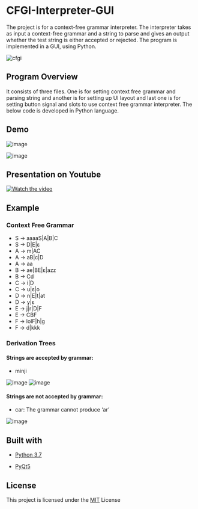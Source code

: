 # CFGI-Interpreter-GUI

The project is for a context-free grammar interpreter. The interpreter takes as input a context-free grammar and a string to parse and gives an output whether the test string is either accepted or rejected. The program is implemented in a GUI, using Python.

![cfgi](https://user-images.githubusercontent.com/52568892/103412247-c6797600-4b39-11eb-81dc-8d00577fadc8.png)

## Program Overview

It consists of three files. One is for setting context free grammar and parsing string and another is for setting up UI layout and last one is for setting button signal and slots to use context free grammar interpreter. The below code is developed in Python language.

## Demo

![image](https://user-images.githubusercontent.com/52568892/100826096-37d0e680-341f-11eb-92aa-b8d6cf691d08.png)

![image](https://user-images.githubusercontent.com/52568892/100826127-4a4b2000-341f-11eb-8cc0-f2ea453bcd37.png)

## Presentation on Youtube 

[![Watch the video](https://user-images.githubusercontent.com/52568892/100825965-ef192d80-341e-11eb-973f-34c30d43d3d7.PNG)](https://www.youtube.com/watch?v=u1nfMwuLPKw&feature=youtu.be)

## Example

### Context Free Grammar

- S → aaaaS|A|B|C  
- S → D|E|ɛ 
- A → m|AC  
- A → aB|c|D  
- A → aa 
- B → ae|BE|ɛ|azz  
- B → Cd  
- C → i|D   
- C →  u|ɛ|o   
- D → n|E|t|at   
- D → y|ɛ  
- E → j|r|D|F  
- E → CBF  
- F → lolF|h|g   
- F → d|kkk  

### Derivation Trees

#### Strings are accepted by grammar: 

-	minji

![image](https://user-images.githubusercontent.com/52568892/101060045-9186fd00-3554-11eb-885f-7f3c10f24fb2.png)
![image](https://user-images.githubusercontent.com/52568892/101060080-9cda2880-3554-11eb-8653-0473088e35f2.png)

#### Strings are not accepted by grammar: 

-	car: The grammar cannot produce ‘ar’

![image](https://user-images.githubusercontent.com/52568892/101060396-fe01fc00-3554-11eb-9091-4f84360ba358.png)


## Built with

- [Python 3.7](https://www.python.org/)

- [PyQt5](https://pypi.org/project/PyQt5/)

## License

This project is licensed under the [MIT](https://github.com/minji-mia/CFGI-Interpreter-GUI/blob/main/LICENSE) License
